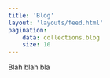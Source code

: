 ```yaml
---
title: 'Blog'
layout: 'layouts/feed.html'
pagination:
    data: collections.blog
    size: 10
---
```


Blah blah bla
